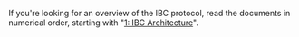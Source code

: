 If you're looking for an overview of the IBC protocol, read the documents in numerical order, starting with "[1: IBC Architecture](./1_IBC_ARCHITECTURE.md)".
